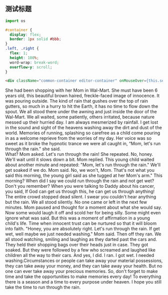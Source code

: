 ##  测试标题
```python
import os
```

```css
#container {
  display: flex;
  border: 1px solid #bbb;
}
.left, .right {
  flex: 1;
  height: 100%;
  word-wrap: break-word;
  overflow-y: scroll;
}
```

```html
<div className="common-container editor-container" onMouseOver={this.setCurrentIndex.bind(this, 1)}>
```
She had been shopping with her Mom in Wal-Mart. 
She must have been 6 years old, this beautiful brown haired, freckle-faced image of innocence. 
It was pouring outside. 
The kind of rain that gushes over the top of rain gutters, 
so much in a hurry to hit the Earth, 
it has no time to flow down the spout.
We all stood there under the awning and just inside the door of the Wal-Mart. 
We all waited, some patiently, 
others irritated, because nature messed up their hurried day. 
I am always mesmerized by rainfall. 
I get lost in the sound and sight of the heavens washing away the dirt and dust of the world. 
Memories of running, splashing so carefree as a child come pouring in as a welcome reprieve from the worries of my day.
Her voice was so sweet as it broke the hypnotic trance we were all caught in, 
“Mom, let's run through the rain." she said.         
What? Mom asked.
Let's run through the rain! She repeated.
No, honey. 
We'll wait until it slows down a bit.
Mom replied.
This young child waited about another minute and repeated: "Mom, let's run through the rain."
We'll get soaked if we do. 
Mom said.
No, we won't, Mom. 
That's not what you said this morning, 
the young girl said as she tugged at her Mom's arm."
This morning? 
When did I say we could run through the rain and not get wet?
Don't you remember? 
When you were talking to Daddy about his cancer, 
you said, 
If God can get us through this, 
he can get us through anything!
The entire crowd stopped dead silent. 
I swear you couldn't hear anything but the rain. 
We all stood silently. 
No one came or left in the next few minutes. 
Mom paused and thought for a moment about what she would say.
Now some would laugh it off and scold her for being silly. 
Some might even ignore what was said. 
But this was a moment of affirmation in a young child's life. 
Time when innocent trust can be nurtured so that it will bloom into faith. 
"Honey, you are absolutely right. 
Let's run through the rain. 
If get wet, well maybe we just needed washing." 
Mom said. Then off they ran.
We all stood watching, 
smiling and laughing as they darted past the cars and. 
They held their shopping bags over their heads just in case. 
They got soaked. 
But they were followed by a few who screamed and laughed like children all the way to their cars. 
And yes, I did. I ran. I got wet. 
I needed washing.Circumstances or people can take away your material possessions, 
they can take away your money, and they can take away your health. 
But no one can ever take away your precious memories. 
So, don't forget to make time and take the opportunities to make memories every day!
To everything there is a season and a time to every purpose under heaven. 
I hope you still take the time to run through the rain.